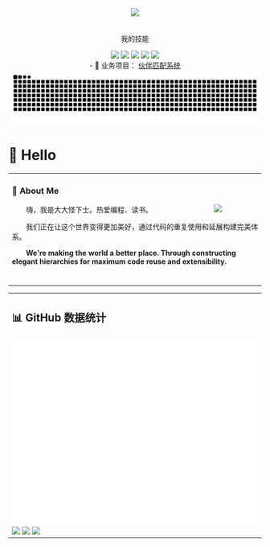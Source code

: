 <div align="center">

  <!-- knock code pictures 敲代码的图片 -->
  <picture>
    <source media="(prefers-color-scheme: dark)" srcset="https://cdn.jsdelivr.net/gh/sun0225SUN/sun0225SUN/assets/images/coding.gif" />
    <source media="(prefers-color-scheme: light)" srcset="https://cdn.jsdelivr.net/gh/sun0225SUN/sun0225SUN/assets/images/developer.svg" height="225px" />
    <img src="https://cdn.jsdelivr.net/gh/sun0225SUN/sun0225SUN/assets/images/coding.gif" />
  </picture>

  <!-- for beauty 留个空行好看点 -->
  <div>&nbsp;</div>


<!-- profile logo 个人资料徽标 -->
我的技能
  <div>
  
  <img src="https://img.shields.io/badge/-Java-4C7491?style=flat-square&logo=java&logoColor=fff" />
  <img src="https://img.shields.io/badge/-Spring-5FB832?style=flat-square&logo=Spring&logoColor=fff" />
  <img src="https://img.shields.io/badge/-Redis-DC382D?style=flat-square&logo=Redis&logoColor=fff" />
  <img src="https://img.shields.io/badge/-Docker-2496ED?style=flat-square&logo=Docker&logoColor=fff" />
  <img src="https://img.shields.io/badge/-MySQL-4479A1?style=flat-square&logo=MySQL&logoColor=fff" />
  </div>
- 🏡 业务项目： <a href="https://github.com/dadaguai-xiashi/PARTNER-MATCH" target="_blank">伙伴匹配系统</a> 
<!-- Snake Code Contribution Map 贪吃蛇代码贡献图 -->
<picture>
  <source media="(prefers-color-scheme: dark)" srcset="https://raw.githubusercontent.com/dadaguai-xiashi/dadaguai-xiashi/output/github-contribution-grid-snake-dark.svg">
  <source media="(prefers-color-scheme: light)" srcset="https://raw.githubusercontent.com/dadaguai-xiashi/dadaguai-xiashi/output/github-contribution-grid-snake.svg">
  <img alt="github contribution grid snake animation" src="https://raw.githubusercontent.com/dadaguai-xiashi/dadaguai-xiashi/output/github-contribution-grid-snake.svg">
</picture>

</div>

#  🙋 Hello

<table>
  
<tr><td>

### 🤺 About Me
<img align="right" width="88" src="https://avatars.githubusercontent.com/u/45090349?v=4" />


<p>&emsp;&emsp;嗨，我是大大怪下士。热爱编程、读书。</p>
<p>&emsp;&emsp;我们正在让这个世界变得更加美好，通过代码的重复使用和延展构建完美体系。</p>
<p>&emsp;&emsp;<strong>We're making the world a better place. Through constructing elegant hierarchies for maximum code reuse and extensibility.</strong></p>


  <!-- for beauty 留个空行好看点 -->
  <div>&nbsp;</div>

</td></tr>

<tr><td>



  
</td></tr>



</table>
<table>
  
<tr><td>


## 📊 GitHub 数据统计



<!-- metrics 基础资料 -->
<img src="/github-metrics.svg" />

<!-- GitHub 数据统计 -->

<img src= "https://github-readme-stats-git-masterrstaa-rickstaa.vercel.app/api?username=dadaguai-xiashi&hide_title=true&hide_border=true&show_icons=true&include_all_commits=true&line_height=21text_color=000&icon_color=000&bg_color=0,ea6161,ffc64d,fffc4d,52fa5a&theme=graywhite" /> 

<img src  = "https://github-readme-stats-git-masterrstaa-rickstaa.vercel.app/api/top-langs/?username=dadaguai-xiashi&hide_title=true&hide_border=true&layout=compact&langs_count=6&text_color=000&icon_color=fff&bg_color=0,52fa5a,4dfcff,c64dff&theme=graywhite" />


<!-- github-readme-streak-stats 连续提交代码天数记录 -->
<picture>
  <source media="(prefers-color-scheme: light)" srcset="https://streak-stats.demolab.com/?user=dadaguai-xiashi&theme=light&hide_border=true" />
  <img src="https://streak-stats.demolab.com/?user=dadaguai-xiashi&theme=dark&hide_border=true" />
</picture>





